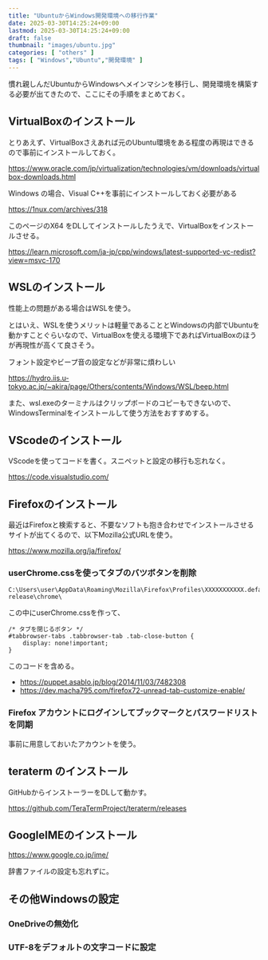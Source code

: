 ```yaml
---
title: "UbuntuからWindows開発環境への移行作業"
date: 2025-03-30T14:25:24+09:00
lastmod: 2025-03-30T14:25:24+09:00
draft: false
thumbnail: "images/ubuntu.jpg"
categories: [ "others" ]
tags: [ "Windows","Ubuntu","開発環境" ]
---
```



慣れ親しんだUbuntuからWindowsへメインマシンを移行し、開発環境を構築する必要が出てきたので、ここにその手順をまとめておく。


## VirtualBoxのインストール

とりあえず、VirtualBoxさえあれば元のUbuntu環境をある程度の再現はできるので事前にインストールしておく。

https://www.oracle.com/jp/virtualization/technologies/vm/downloads/virtualbox-downloads.html


Windows の場合、Visual C++を事前にインストールしておく必要がある

https://1nux.com/archives/318


このページのX64 をDLしてインストールしたうえで、VirtualBoxをインストールさせる。

https://learn.microsoft.com/ja-jp/cpp/windows/latest-supported-vc-redist?view=msvc-170


## WSLのインストール

性能上の問題がある場合はWSLを使う。

とはいえ、WSLを使うメリットは軽量であることとWindowsの内部でUbuntuを動かすことぐらいなので、VirtualBoxを使える環境下であればVirtualBoxのほうが再現性が高くて良さそう。

フォント設定やビープ音の設定などが非常に煩わしい

https://hydro.iis.u-tokyo.ac.jp/~akira/page/Others/contents/Windows/WSL/beep.html

また、wsl.exeのターミナルはクリップボードのコピーもできないので、WindowsTerminalをインストールして使う方法をおすすめする。


## VScodeのインストール

VScodeを使ってコードを書く。スニペットと設定の移行も忘れなく。

https://code.visualstudio.com/


## Firefoxのインストール

最近はFirefoxと検索すると、不要なソフトも抱き合わせでインストールさせるサイトが出てくるので、以下Mozilla公式URLを使う。

https://www.mozilla.org/ja/firefox/


### userChrome.cssを使ってタブのバツボタンを削除


```
C:\Users\user\AppData\Roaming\Mozilla\Firefox\Profiles\XXXXXXXXXXX.default-release\chrome\
```

この中にuserChrome.cssを作って、


```
/* タブを閉じるボタン */
#tabbrowser-tabs .tabbrowser-tab .tab-close-button {
    display: none!important;
}
```

このコードを含める。


- https://puppet.asablo.jp/blog/2014/11/03/7482308
- https://dev.macha795.com/firefox72-unread-tab-customize-enable/

### Firefox アカウントにログインしてブックマークとパスワードリストを同期

事前に用意しておいたアカウントを使う。


## teraterm のインストール

GitHubからインストーラーをDLして動かす。

https://github.com/TeraTermProject/teraterm/releases


## GoogleIMEのインストール

https://www.google.co.jp/ime/

辞書ファイルの設定も忘れずに。


## その他Windowsの設定

### OneDriveの無効化

### UTF-8をデフォルトの文字コードに設定


